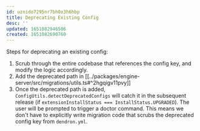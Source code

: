 ```yaml
---
id: uznido7295nr7bh0x3h6hbp
title: Deprecating Existing Config
desc: ''
updated: 1651082946506
created: 1651082690760
---
```


Steps for deprecating an existing config:

1. Scrub through the entire codebase that references the config key, and modify the logic accordingly.
2. Add the deprecated path in [[../packages/engine-server/src/migrations/utils.ts#^2hgqigv11pvy]]
3. Once the deprecated path is added, `ConfigUtils.detectDeprecatedConfigs` will catch it in the subsequent release (if `extensionInstallStatus === InstallStatus.UPGRADED`). The user will be prompted to trigger a doctor command. This means we don't have to explicitly write migration code that scrubs the deprecated config key from `dendron.yml`.
